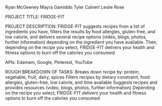 Ryan McGeeney
Mayra Gamiddo
Tyler Calvert
Leslie Rose

PROJECT TITLE: FRIDGE-FIT

PROJECT DESCRIPTION:
FRIDGE-FIT suggests recipes from a list of ingredients you have, filters the results by food allergies, gluten-free, and low calorie, and delivers several recipe options (video, blogs, photos, further information) depending on the ingredient you have available. Then, depending on the recipe you select, FRIDGE-FIT delivers your health and fitness options to burn off the calories you consumed.

APIs: Edamam, Google, Pinterest, YouTube

ROUGH BREAKDOWN OF TASKS:
Breaks down recipe by: protein, vegetable, fruit, dairy, spices
Filters recipes by dietary constraint, food allergies, gluten-free, low calorie, and time available
Suggests recipes and provides resources (video, blogs, photos, further information)
Depending on the recipe you select, FRIDGE-FIT delivers your health and fitness options to burn off the calories you consumed

